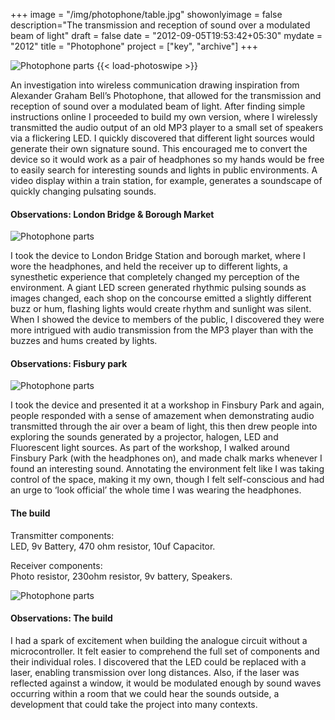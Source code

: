 +++
image = "/img/photophone/table.jpg"
showonlyimage = false
description="The transmission and reception of sound over a modulated beam of light"
draft = false
date = "2012-09-05T19:53:42+05:30"
mydate = "2012"
title = "Photophone"
project = ["key", "archive"]
+++  

![Photophone parts](/img/photophone/table.jpg)
{{< load-photoswipe >}}

An investigation into wireless communication drawing inspiration from Alexander Graham Bell’s Photophone, that allowed for the transmission and reception of sound over a modulated beam of light. After finding simple instructions online  I proceeded to build my own version, where I wirelessly transmitted the audio output of an old MP3 player to a small set of speakers via a flickering LED. I quickly discovered that different light sources would generate their own signature sound. This encouraged me to convert the device so it would work as a pair of headphones so my hands would be free to easily search for interesting sounds and lights in public environments. A video display within a train station, for example, generates a soundscape of quickly changing pulsating sounds.

#### Observations: London Bridge &amp; Borough Market

![Photophone parts](/img/photophone/onthemove.jpg)

I took the device to London Bridge Station and borough market, where I wore the headphones, and held the receiver up to different lights, a synesthetic experience that completely changed my perception of the environment. A giant LED screen generated rhythmic pulsing sounds as images changed, each shop on the concourse emitted a slightly different buzz or hum, flashing lights would create rhythm and sunlight was silent. When I showed the device to members of the public, I discovered they were more intrigued with audio transmission from the MP3 player than with the buzzes and hums created by lights.

#### Observations: Fisbury park

![Photophone parts](/img/photophone/chalk.jpg)

I took the device and presented it at a workshop in Finsbury Park and again, people responded with a sense of amazement when demonstrating audio transmitted through the air over a beam of light, this then drew people into exploring the sounds generated by a projector, halogen, LED and Fluorescent light sources. As part of the workshop, I walked around Finsbury Park (with the headphones on), and made chalk marks whenever I found an interesting sound. Annotating the environment felt like I was taking control of the space, making it my own, though I felt self-conscious and had an urge to ‘look official’ the whole time I was wearing the headphones.

#### The build

Transmitter components:        
LED, 9v Battery, 470 ohm resistor, 10uf Capacitor.

Receiver components:       
Photo resistor, 230ohm resistor, 9v battery, Speakers.

![Photophone parts](/img/photophone/diagram.jpg)

#### Observations:  The build  
I had a spark of excitement when building the analogue circuit without a microcontroller. It felt easier to comprehend the full set of components and their individual roles. I discovered that the LED could be replaced with a laser, enabling transmission over long distances. Also, if the laser was reflected against a window, it would be modulated enough by sound waves occurring within a room that we could hear the sounds outside, a development that could take the project into many contexts.
